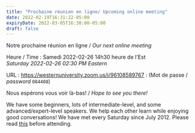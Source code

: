 ```yaml
---
title: "Prochaine réunion en ligne/ Upcoming online meeting"
date: 2022-02-19T16:31:22-05:00
expiryDate: 2022-03-05T16:30:00-05:00
draft: false
---
```


Notre prochaine réunion en ligne / _Our next online meeting_

Heure / Time
: Samedi 2022-02-26 14h30 heure de l'Est  
  _Saturday 2022-02-26 02:30 PM Eastern_

URL
: https://westernuniversity.zoom.us/j/96108589767
:  (Mot de passe / _password_ `084408`)
<!--more-->



Nous espérons vous voir là-bas! / _Hope to see you there!_

We have some beginners, lots of intermediate-level, and some advanced/expert-level speakers. We help each other learn while enjoying good conversations! We have met every Saturday since July 2012. Please read [this](/about/) before attending.
